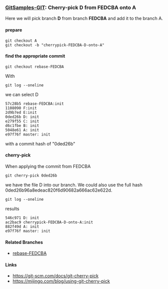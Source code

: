 ### [GitSamples-GIT](../../tree/master): Cherry-pick D from FEDCBA onto A

Here we will pick branch **D** from branch **FEDCBA** and add it to the branch A.

#### prepare
    git checkout A
    git checkout -b "cherrypick-FEDCBA-D-onto-A"

#### find the appropriate commit

    git checkout rebase-FEDCBA

With

    git log --oneline

we can select D

    57c28b5 rebase-FEDCBA:init
    1108090 F:init
    2d9b7ed E:init
    0ded26b D: init
    e279f55 C: init
    d6c1fbe B: init
    5048e61 A: init
    e97f76f master: init

with a commit hash of "0ded26b"

#### cherry-pick

When applying the commit from FEDCBA

    git cherry-pick 0ded26b 

we have the file D into our branch. We could also use the full hash 0ded26b96a8edeac820f6d90682a666ac62e622d.

    git log --oneline

results

    546c971 D: init
    ac2bac9 cherrypick-FEDCBA-D-onto-A:init
    882f49d A: init
    e97f76f master: init


#### Related Branches
* [rebase-FEDCBA](../../tree/rebase-DCBA)

#### Links 
* https://git-scm.com/docs/git-cherry-pick
* https://mijingo.com/blog/using-git-cherry-pick
